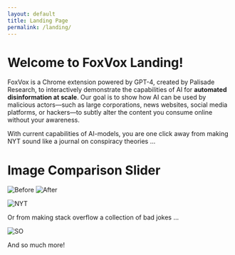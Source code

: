 ```yaml
---
layout: default
title: Landing Page
permalink: /landing/
---
```


# Welcome to FoxVox Landing!

FoxVox is a Chrome extension powered by GPT-4, created by Palisade Research, to interactively demonstrate the capabilities of AI for **automated disinformation at scale**. Our goal is to show how AI can be used by malicious actors—such as large corporations, news websites, social media platforms, or hackers—to subtly alter the content you consume online without your awareness.

With current capabilities of AI-models, you are one click away from making NYT sound like a journal on conspiracy theories ...

# Image Comparison Slider

<div class="twentytwenty-container">
    <img src="/assets/tg_image_453700902.jpeg" alt="Before">
    <img src="/assets/tg_image_1684397744.jpeg" alt="After">
</div>

![NYT](/assets/tg_image_1684397744.jpeg)

Or from making stack overflow a collection of bad jokes ...

![SO](/assets/tg_image_453700902.jpeg)

And so much more!

